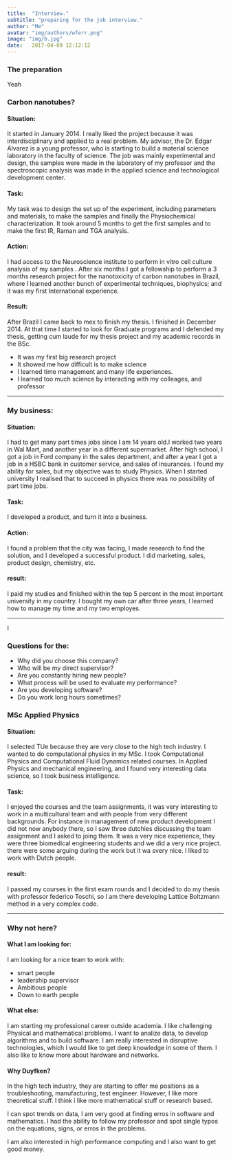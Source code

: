 ```yaml
---
title:  "Interview."
subtitle: "preparing for the job interview."
author: "Me"
avatar: "img/authors/wferr.png"
image: "img/b.jpg"
date:   2017-04-09 12:12:12
---
```


### The preparation
Yeah

### Carbon nanotubes?

#### Situation:
It started in January 2014. I really liked the project because it was interdisciplinary and applied to 
a real problem. My advisor, the Dr. Edgar Alvarez is a young professor, who is starting to build a material science 
laboratory in the faculty of science. The job was mainly experimental and design, the samples were made in the 
laboratory of my professor and the spectroscopic analysis was made in the applied science and 
technological development center. 

#### Task:
My task was to design the set up of the experiment, including parameters and materials,  to make the 
samples and finally the Physiochemical characterization. It took around 5 months to get the first samples and to
make the first IR, Raman and TGA analysis.

#### Action:
I had access to the Neuroscience institute to perform in vitro cell culture analysis of my samples . After six
months I got a fellowship to perform a 3 months research project for the nanotoxicity of 
carbon nanotubes in Brazil, where I learned another bunch of experimental techniques, biophysics; and it was my 
first International experience. 

#### Result:
After Brazil I came back to mex to finish my thesis. I finished in December 2014. At that time I started to look
for Graduate programs and I defended my thesis, getting cum laude for my thesis project and my
academic records in the BSc.

* It was my first big research project
* It showed me how difficult is to make science
* I learned time management and many life experiences.
* I learned too much science by interacting with  my colleages, and professor

-----------------------------------------------------------------------------------------

### My business:

#### Situation:
I had to get many part times jobs since I am 14 years old.I worked two years in Wal Mart, and
another year in a different supermarket. After high school, I got a job in Ford company in the sales department,
and after a year I got a job in a HSBC bank in customer service, and sales of insurances. I found my 
ability for sales, but my objective was to study Physics. When I started university I realised that to
succeed in physics there was no possibility of part time jobs.

#### Task:
I developed a product, and turn it into a business.

#### Action:
I found a problem that the city was facing, I made research to find the solution, and I 
developed a successful product. I did marketing, sales, product design, chemistry, etc.

#### result:
I paid my studies and finished within the top 5 percent in the most important university in my country.
I bought my own car after three years, I learned how to manage my time and my two employes.

------------------------------------------------------------------------





I

### Questions for the:

* Why did you choose this company?
* Who will be my direct supervisor?
* Are you constantly hiring new people?
* What process will be used to evaluate my performance?
* Are you developing software?
* Do you work long hours sometimes?







### MSc Applied Physics
#### Situation:
I selected TUe because they are very close to the high tech industry. I wanted to do computational 
physics in my MSc. I took Computational Physics and Computational Fluid Dynamics related courses.
In Applied Physics and mechanical engineering, and I found very interesting data science, so I took
business intelligence.

#### Task:
I enjoyed the courses and the team assignments, it was very interesting to work in a multicultural
team and with people from very different backgrounds. For instance in management of new product development
I did not now anybody there, so I saw three dutchies discussing the team assignment and I asked to joing them.
It was a very nice experience, they were three biomedical engineering students and we did a very nice project.
there were some arguing during the work but it wa svery nice. I liked to work with Dutch people.

#### result:
I passed my courses in the first exam rounds and I decided to do my thesis with professor federico Toschi,
so I am there developing Lattice Boltzmann method in a very complex code.

-------------------------------------------------

### Why not here?
#### What I am looking for:
I am looking for a nice team to work with:
* smart people
* leadership supervisor 
* Ambitious people
* Down to earth people

#### What else:
I am starting my professional career outside academia. I like challenging Physical and mathematical problems.
I want to analize data, to develop algorithms and to build software. I am really interested in 
disruptive technologies, which I would like to get deep knowledge in some of them. I also like to know more
about hardware and networks.

#### Why Duyfken?
In the high tech industry, they are starting to offer me positions as a troubleshooting, manufacturing,
test engineer. However, I like more theoretical stuff. I think i like more mathematical stuff or research based.

I can spot trends on data, I am very good at finding erros in software and mathematics.
I had the ability to follow my professor and spot single typos on the equations, signs, or erros in 
the problems. 

I am also interested in high performance computing and I also want to get good money.







 















